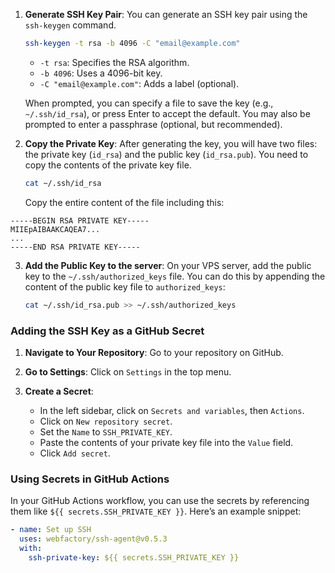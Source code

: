
1. **Generate SSH Key Pair**:
   You can generate an SSH key pair using the `ssh-keygen` command.

   ```bash
   ssh-keygen -t rsa -b 4096 -C "email@example.com"
   ```

   - `-t rsa`: Specifies the RSA algorithm.
   - `-b 4096`: Uses a 4096-bit key.
   - `-C "email@example.com"`: Adds a label (optional).

   When prompted, you can specify a file to save the key (e.g., `~/.ssh/id_rsa`), or press Enter to accept the default. You may also be prompted to enter a passphrase (optional, but recommended).

2. **Copy the Private Key**:
   After generating the key, you will have two files: the private key (`id_rsa`) and the public key (`id_rsa.pub`). You need to copy the contents of the private key file.

   ```bash
   cat ~/.ssh/id_rsa
   ```

   Copy the entire content of the file including this:
```
-----BEGIN RSA PRIVATE KEY-----
MIIEpAIBAAKCAQEA7...
...
-----END RSA PRIVATE KEY-----
```


3. **Add the Public Key to the server**:
   On your VPS server, add the public key to the `~/.ssh/authorized_keys` file. You can do this by appending the content of the public key file to `authorized_keys`:

   ```bash
   cat ~/.ssh/id_rsa.pub >> ~/.ssh/authorized_keys
   ```


### Adding the SSH Key as a GitHub Secret

1. **Navigate to Your Repository**:
   Go to your repository on GitHub.

2. **Go to Settings**:
   Click on `Settings` in the top menu.

3. **Create a Secret**:
   - In the left sidebar, click on `Secrets and variables`, then `Actions`.
   - Click on `New repository secret`.
   - Set the `Name` to `SSH_PRIVATE_KEY`.
   - Paste the contents of your private key file into the `Value` field.
   - Click `Add secret`.

### Using Secrets in GitHub Actions

In your GitHub Actions workflow, you can use the secrets by referencing them like `${{ secrets.SSH_PRIVATE_KEY }}`. Here’s an example snippet:

```yaml
- name: Set up SSH
  uses: webfactory/ssh-agent@v0.5.3
  with:
    ssh-private-key: ${{ secrets.SSH_PRIVATE_KEY }}
```
